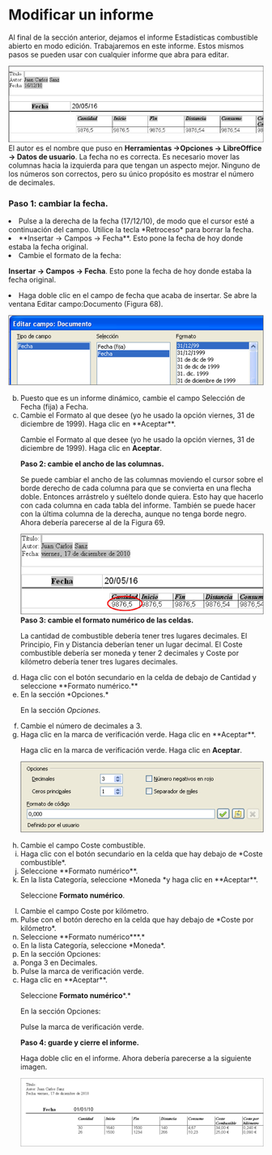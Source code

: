 
# Modificar un informe

Al final de la sección anterior, dejamos el informe Estadísticas combustible abierto en modo edición. Trabajaremos en este informe. Estos mismos pasos se pueden usar con cualquier informe que abra para editar.

![](img/fig67.png)
El autor es el nombre que puso en **Herramientas →Opciones → LibreOffice → Datos de usuario**. La fecha no es correcta. Es necesario mover las columnas hacia la izquierda para que tengan un aspecto mejor. Ninguno de los números son correctos, pero su único propósito es mostrar el número de decimales.

### **Paso 1: cambiar la fecha.**

<li>
Pulse a la derecha de la fecha (17/12/10), de modo que el cursor esté a continuación del campo. Utilice la tecla *Retroceso* para borrar la fecha.
</li>
<li>
**Insertar → Campos → Fecha**. Esto pone la fecha de hoy donde estaba la fecha original.
</li>
<li>
Cambie el formato de la fecha:
</li>

**Insertar → Campos → Fecha**. Esto pone la fecha de hoy donde estaba la fecha original.

<li>
Haga doble clic en el campo de fecha que acaba de insertar. Se abre la ventana Editar campo:Documento (Figura 68).
</li>

![](img/fig68.png)<ol type="a" start="2">
<li>
Puesto que es un informe dinámico, cambie el campo Selección de Fecha (fija) a Fecha.
</li>
<li>
Cambie el Formato al que desee (yo he usado la opción viernes, 31 de diciembre de 1999). Haga clic en **Aceptar**.
</li>

Cambie el Formato al que desee (yo he usado la opción viernes, 31 de diciembre de 1999). Haga clic en **Aceptar**.

**Paso 2: cambie el ancho de las columnas.**

Se puede cambiar el ancho de las columnas moviendo el cursor sobre el borde derecho de cada columna para que se convierta en una flecha doble. Entonces arrástrelo y suéltelo donde quiera. Esto hay que hacerlo con cada columna en cada tabla del informe. También se puede hacer con la última columna de la derecha, aunque no tenga borde negro. Ahora debería parecerse al de la Figura 69.

![](img/fig69.png)
**Paso 3: cambie el formato numérico de las celdas.**

La cantidad de combustible debería tener tres lugares decimales. El Principio, Fin y Distancia deberían tener un lugar decimal. El Coste combustible debería ser moneda y tener 2 decimales y Coste por kilómetro debería tener tres lugares decimales.

<li>
Haga clic con el botón secundario en la celda de debajo de Cantidad y seleccione **Formato numérico.**<br />
</li>
<li>
En la sección *Opciones.*<br />
</li>

En la sección *Opciones.*<br />

<li>
Cambie el número de decimales a 3.
</li>
<li>
Haga clic en la marca de verificación verde. Haga clic en **Aceptar**.
</li>

Haga clic en la marca de verificación verde. Haga clic en **Aceptar**.

![](img/fig70.png)
<li>
Cambie el campo Coste combustible.
</li>

<li>
Haga clic con el botón secundario en la celda que hay debajo de *Coste combustible*.
</li>
<li>
Seleccione **Formato numérico**.
</li>
<li>
En la lista Categoría, seleccione *Moneda *y haga clic en **Aceptar**.
</li>

Seleccione **Formato numérico**.

<li>
Cambie el campo Coste por kilómetro.
</li>

<li>
Pulse con el botón derecho en la celda que hay debajo de *Coste por kilómetro*.
</li>
<li>
Seleccione **Formato numérico***.*
</li>
<li>
En la lista Categoría, seleccione *Moneda*.
</li>
<li>
En la sección Opciones:
</li>
<li value="1">
Ponga 3 en Decimales.
</li>
<li>
Pulse la marca de verificación verde.
</li>
<li>
Haga clic en **Aceptar**.
</li>

Seleccione **Formato numérico***.*

En la sección Opciones:

Pulse la marca de verificación verde.

**Paso 4: guarde y cierre el informe.**

Haga doble clic en el informe. Ahora debería parecerse a la siguiente imagen.

![](img/fig71.png)
